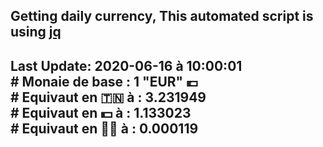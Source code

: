 ## Getting daily currency, This automated script is using [jq](https://stedolan.github.io/jq/)
## Last Update:  2020-06-16 à 10:00:01 </br># Monaie de base : 1 "EUR" 💶 </br> # Equivaut en 🇹🇳 à :  3.231949 </br> # Equivaut en 💵 à : 1.133023</br> # Equivaut en 🐱‍💻 à :  0.000119
